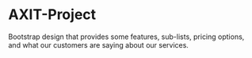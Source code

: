 # AXIT-Project
Bootstrap design that provides some features, sub-lists, pricing options, and what our customers are saying about our services.
